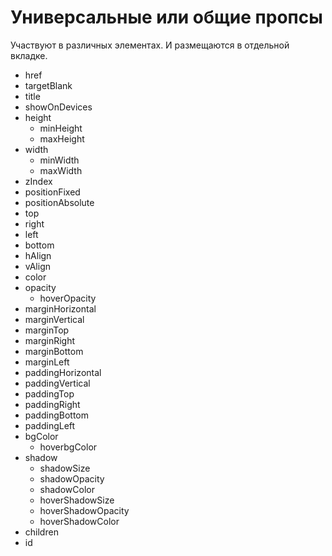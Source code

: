 # Универсальные или общие пропсы  
Участвуют в различных элементах. И размещаются в отдельной вкладке.


- href
- targetBlank
- title
- showOnDevices
- height
   - minHeight
   - maxHeight
- width
   - minWidth
   - maxWidth
- zIndex
- positionFixed
- positionAbsolute
- top
- right
- left
- bottom
- hAlign
- vAlign
- сolor
- opacity
   - hoverOpacity
- marginHorizontal
- marginVertical
- marginTop
- marginRight
- marginBottom
- marginLeft
- paddingHorizontal
- paddingVertical
- paddingTop
- paddingRight
- paddingBottom
- paddingLeft
- bgColor
   - hoverbgColor
- shadow
   - shadowSize
   - shadowOpacity
   - shadowColor
   - hoverShadowSize
   - hoverShadowOpacity
   - hoverShadowColor
- children
- id
